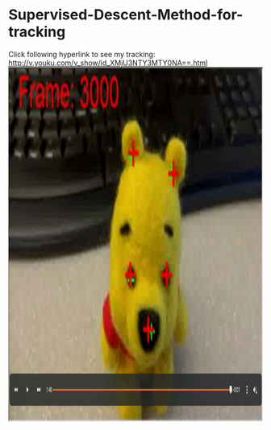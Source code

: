 # Supervised-Descent-Method-for-tracking
Click following hyperlink to see my tracking:
http://v.youku.com/v_show/id_XMjU3NTY3MTY0NA==.html
<img src ="./Screenshot.png"  width="1246" height = "704"/>

